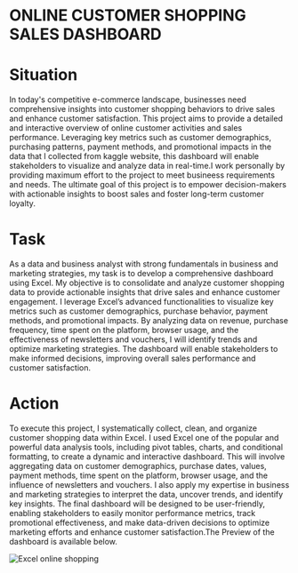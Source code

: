 # ONLINE CUSTOMER SHOPPING SALES DASHBOARD
# Situation
In today's competitive e-commerce landscape, businesses need comprehensive insights into customer shopping behaviors to drive sales and enhance customer satisfaction. This project aims to provide a detailed and interactive overview of online customer activities and sales performance. Leveraging key metrics such as customer demographics, purchasing patterns, payment methods, and promotional impacts in the data that I collected from kaggle website, this dashboard will enable stakeholders to visualize and analyze data in real-time.I work personally by providing maximum effort to the project to meet busineess requirements and needs.
The ultimate goal of this project is to empower decision-makers with actionable insights to boost sales and foster long-term customer loyalty.
# Task
As a data and business analyst with strong fundamentals in business and marketing strategies, my task is to develop a comprehensive dashboard using Excel. My objective is to consolidate and analyze customer shopping data to provide actionable insights that drive sales and enhance customer engagement. I leverage Excel’s advanced functionalities to visualize key metrics such as customer demographics, purchase behavior, payment methods, and promotional impacts. By analyzing data on revenue, purchase frequency, time spent on the platform, browser usage, and the effectiveness of newsletters and vouchers, I will identify trends and optimize marketing strategies. The dashboard will enable stakeholders to make informed decisions, improving overall sales performance and customer satisfaction.
# Action
To execute this project, I  systematically collect, clean, and organize customer shopping data within Excel. I used Excel one of the popular and powerful data analysis tools, including pivot tables, charts, and conditional formatting, to create a dynamic and interactive dashboard. This will involve aggregating data on customer demographics, purchase dates, values, payment methods, time spent on the platform, browser usage, and the influence of newsletters and vouchers. I  also apply my expertise in business and marketing strategies to interpret the data, uncover trends, and identify key insights. The final dashboard will be designed to be user-friendly, enabling stakeholders to easily monitor performance metrics, track promotional effectiveness, and make data-driven decisions to optimize marketing efforts and enhance customer satisfaction.The Preview of the dashboard is available below.

![Excel online shopping](https://github.com/user-attachments/assets/9f1f5e13-272d-4437-ad39-065db47fc979)







